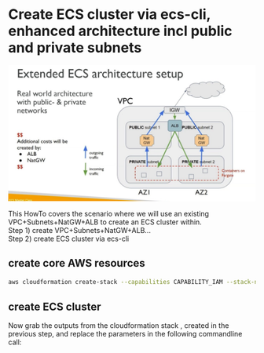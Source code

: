 # Create ECS cluster via ecs-cli, enhanced architecture incl public and private subnets

![architecture](./architecture.jpg)


This HowTo covers the scenario where we will use an existing VPC+Subnets+NatGW+ALB to create an ECS cluster within.  
Step 1) create VPC+Subnets+NatGW+ALB...  
Step 2) create ECS cluster via ecs-cli  

## create core AWS resources

```bash
aws cloudformation create-stack --capabilities CAPABILITY_IAM --stack-name enhanced-architecture --template-body file://./setup-infrastructure.yml
```

## create ECS cluster
Now grab the outputs from the cloudformation stack , created in the previous step, and replace the parameters in the following commandline call:  


